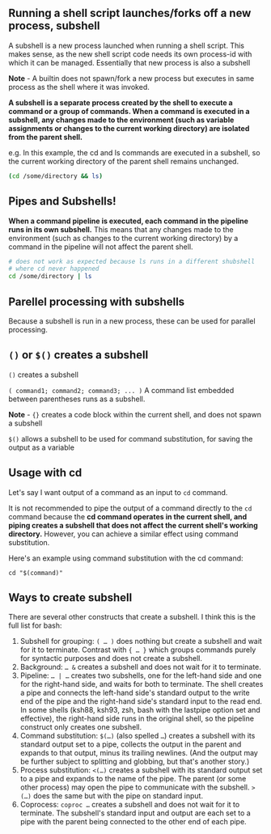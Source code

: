 ## Running a shell script launches/forks off a new process, subshell

A subshell is a new process launched when running a shell script.
This makes sense, as the new shell script code needs its own process-id with which it can be managed. Essentially that new process is also a subshell

**Note** - A builtin does not spawn/fork a new process but executes in same process as the shell where it was invoked.

**A subshell is a separate process created by the shell to execute a command or a group of commands. When a command is executed in a subshell, any changes made to the environment (such as variable assignments or changes to the current working directory) are isolated from the parent shell.**

e.g.
In this example, the cd and ls commands are executed in a subshell, so the current working directory of the parent shell remains unchanged.

```sh
(cd /some/directory && ls)
```

## Pipes and Subshells!

**When a command pipeline is executed, each command in the pipeline runs in its own subshell.** This means that any changes made to the environment (such as changes to the current working directory) by a command in the pipeline will not affect the parent shell.

```sh
# does not work as expected because ls runs in a different shubshell
# where cd never happened
cd /some/directory | ls
```

## Parellel processing with subshells

Because a subshell is run in a new process, these can be used for parallel processing.

## `()` or `$()` creates a subshell

`()` creates a subshell

`( command1; command2; command3; ... )`
A command list embedded between parentheses runs as a subshell.

**Note** - `{}` creates a code block within the current shell, and does not spawn a subshell

`$()` allows a subshell to be used for command substitution, for saving the output as a variable

## Usage with cd

Let's say I want output of a command as an input to `cd` command.

It is not recommended to pipe the output of a command directly to the `cd` command because the **cd command operates in the current shell, and piping creates a subshell that does not affect the current shell's working directory.** However, you can achieve a similar effect using command substitution.

Here's an example using command substitution with the cd command:

```shell
cd "$(command)"
```

## Ways to create subshell

There are several other constructs that create a subshell. I think this is the full list for bash:

1. Subshell for grouping: `( … )` does nothing but create a subshell and wait for it to terminate. Contrast with `{ … }` which groups commands purely for syntactic purposes and does not create a subshell.
2. Background: `… &` creates a subshell and does not wait for it to terminate.
3. Pipeline: `… | …` creates two subshells, one for the left-hand side and one for the right-hand side, and waits for both to terminate. The shell creates a pipe and connects the left-hand side's standard output to the write end of the pipe and the right-hand side's standard input to the read end. In some shells (ksh88, ksh93, zsh, bash with the lastpipe option set and effective), the right-hand side runs in the original shell, so the pipeline construct only creates one subshell.
4. Command substitution: `$(…)` (also spelled `…`) creates a subshell with its standard output set to a pipe, collects the output in the parent and expands to that output, minus its trailing newlines. (And the output may be further subject to splitting and globbing, but that's another story.)
5. Process substitution: `<(…)` creates a subshell with its standard output set to a pipe and expands to the name of the pipe. The parent (or some other process) may open the pipe to communicate with the subshell. `>(…)` does the same but with the pipe on standard input.
6. Coprocess: `coproc …` creates a subshell and does not wait for it to terminate. The subshell's standard input and output are each set to a pipe with the parent being connected to the other end of each pipe.
